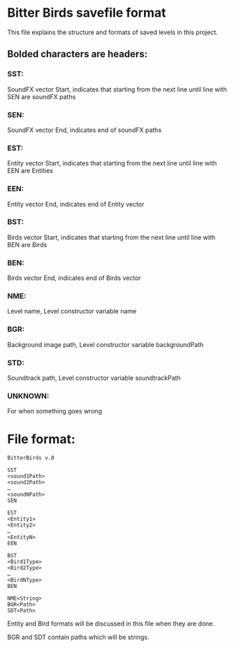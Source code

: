 # Bitter Birds savefile format

This file explains the structure and formats of saved levels in this project. 

## Bolded characters are headers:

### SST: 
SoundFX vector Start, indicates that starting from the next line until line with SEN are soundFX paths

### SEN: 
SoundFX vector End, indicates end of soundFX paths

### EST: 
Entity vector Start, indicates that starting from the next line until line with EEN are Entities

### EEN: 
Entity vector End, indicates end of Entity vector

### BST: 
Birds vector Start, indicates that starting from the next line until line with BEN are Birds

### BEN:
Birds vector End, indicates end of Birds vector

### NME: 
Level name, Level constructor variable name

### BGR: 
Background image path, Level constructor variable backgroundPath

### STD: 
Soundtrack path, Level constructor variable soundtrackPath

### UNKNOWN:
For when something goes wrong


# File format:
```
BitterBirds v.0

SST
<sound1Path>
<sound2Path>
…
<soundNPath>
SEN

EST
<Entity1>
<Entity2>
…
<EntityN>
EEN

BST
<Bird1Type>
<Bird2Type>
…
<BirdNType>
BEN

NME<String>
BGR<Path>
SDT<Path>

```
Entity and Bird formats will be discussed in this file when they are done. 

BGR and SDT contain paths which will be strings.

